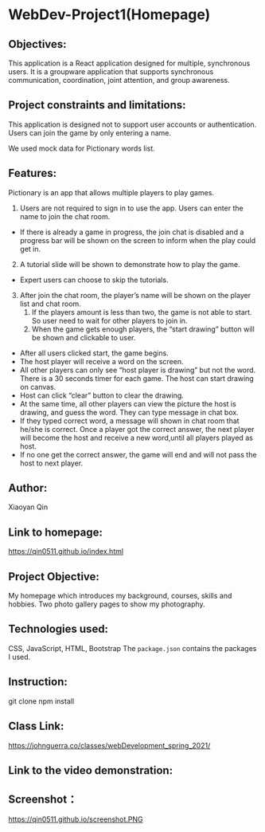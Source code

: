 # WebDev-Project1(Homepage)

## Objectives: 
This application is a React application designed for multiple, synchronous users. It is a groupware application that supports synchronous communication, coordination, joint attention, and group awareness.



## Project constraints and limitations:

This application is designed not to support user
accounts or authentication.
Users can join the game by only entering a name.

We used mock data for Pictionary words list.


## Features:
Pictionary is an app that allows multiple players to play games.
1. Users are not required to sign in to use the app. Users can enter the name to join the chat room. 
- If there is already a game in progress, the join chat is disabled and a progress bar will be shown on the screen to inform when the play could get in.
2. A tutorial slide will be shown to demonstrate how to play the game.
- Expert users can choose to skip the tutorials.
3. After join the chat room, the player’s name will be shown on the player list and chat room.
   1. If the players amount is less than two, the game is not able to start. So user need to wait for other players to join in. 
   2. When the game gets enough players, the “start drawing” button will be shown and clickable to user. 
- After all users clicked start, the game begins. 
- The host player will receive a word on the screen. 
- All other players can only see “host player is drawing” but not the word. There is a 30 seconds timer for each game. The host can start drawing on canvas. 
- Host can click “clear” button to clear the drawing.
- At the same time, all other players can view the picture the host is drawing, and guess the word. They can type message in chat box. 
- If they typed correct word, a message will shown in chat room that he/she is correct. Once a player got the correct answer, the next player will become the host and receive a new word,until all players played as host. 
- If no one get the correct answer, the game will end and will not pass the host to next player. 






## Author: 
Xiaoyan Qin
## Link to homepage:
https://qin0511.github.io/index.html
## Project Objective: 
My homepage which introduces my background, courses, skills and hobbies. Two photo gallery pages to show my photography.

## Technologies used: 
CSS, JavaScript, HTML, Bootstrap
The `package.json` contains the packages I used.
## Instruction: 
git clone 
npm install 

## Class Link: 
https://johnguerra.co/classes/webDevelopment_spring_2021/
## Link to the video demonstration:
## Screenshot：
https://qin0511.github.io/screenshot.PNG
